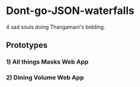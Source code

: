 # Dont-go-JSON-waterfalls
4 sad souls doing Thangamani's bidding.
## Prototypes
### 1) All things Masks Web App

### 2) Dining Volume Web App

